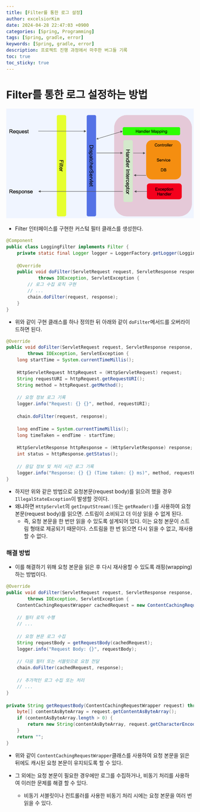 ```yaml
---
title: [Filter를 통한 로그 설정]
author: excelsiorKim
date: 2024-04-28 22:47:03 +0900
categories: [Spring, Programming]
tags: [Spring, gradle, error]
keywords: [Spring, gradle, error]
description: 프로젝트 진행 과정에서 마주한 버그들 기록
toc: true
toc_sticky: true
---
```


# Filter를 통한 로그 설정하는 방법

![filter-img](/assets/img/2024-04-28-Fiter-Log/Filter.png)

- Filter 인터페이스를 구현한 커스텈 필터 클래스를 생성한다.

```java
@Component
public class LoggingFilter implements Filter {
    private static final Logger logger = LoggerFactory.getLogger(LoggingFilter.class);

    @Override
    public void doFilter(ServletRequest request, ServletResponse response, FilterChain chain)
            throws IOException, ServletException {
        // 로그 수집 로직 구현
        // ...
        chain.doFilter(request, response);
    }
}
```

- 위와 같이 구현 클래스를 하나 정의한 뒤 아래와 같이 `doFilter`메서드를 오버라이드하면 된다.

```java
@Override
public void doFilter(ServletRequest request, ServletResponse response, FilterChain chain)
        throws IOException, ServletException {
    long startTime = System.currentTimeMillis();

    HttpServletRequest httpRequest = (HttpServletRequest) request;
    String requestURI = httpRequest.getRequestURI();
    String method = httpRequest.getMethod();

    // 요청 정보 로그 기록
    logger.info("Request: {} {}", method, requestURI);

    chain.doFilter(request, response);

    long endTime = System.currentTimeMillis();
    long timeTaken = endTime - startTime;

    HttpServletResponse httpResponse = (HttpServletResponse) response;
    int status = httpResponse.getStatus();

    // 응답 정보 및 처리 시간 로그 기록
    logger.info("Response: {} {} (Time taken: {} ms)", method, requestURI, status, timeTaken);
}
```

- 하지만 위와 같은 방법으로 요청본문(request body)를 읽으려 했을 경우 `IllegalStateException`이 발생할 것이다.
- 왜냐하면 `HttpServlet`의 `getInputStream()`또는 `getReader()`를 사용하여 요청 본문(request body)를 읽으면. 스트림이 소비되고 더 이상 읽을 수 없게 된다.
  - 즉, 요청 본문을 한 번만 읽을 수 있도록 설계되어 있다. 이는 요청 본문이 스트림 형태로 제공되기 때문이다. 스트림을 한 번 읽으면 다시 읽을 수 없고, 재사용할 수 없다.

### 해결 방법

- 이를 해결하기 위해 요청 본문을 읽은 후 다시 재사용할 수 있도록 래핑(wrapping)하는 방법이다.

```java
@Override
public void doFilter(ServletRequest request, ServletResponse response, FilterChain chain)
        throws IOException, ServletException {
    ContentCachingRequestWrapper cachedRequest = new ContentCachingRequestWrapper((HttpServletRequest) request);

    // 필터 로직 수행
    // ...

    // 요청 본문 로그 수집
    String requestBody = getRequestBody(cachedRequest);
    logger.info("Request Body: {}", requestBody);

    // 다음 필터 또는 서블릿으로 요청 전달
    chain.doFilter(cachedRequest, response);

    // 추가적인 로그 수집 또는 처리
    // ...
}

private String getRequestBody(ContentCachingRequestWrapper request) throws IOException {
    byte[] contentAsByteArray = request.getContentAsByteArray();
    if (contentAsByteArray.length > 0) {
        return new String(contentAsByteArray, request.getCharacterEncoding());
    }
    return "";
}
```

- 위와 같이 `ContentCachingRequestWrapper`클래스를 사용하여 요청 본문을 읽은 뒤에도 캐시된 요청 본문이 유지되도록 할 수 있다.

- 그 외에는 요청 본문이 필요한 경우에만 로그를 수집하거나, 비동기 처리를 사용하여 이러한 문제를 해결 할 수 있다.
  - 비동기 서블릿이나 컨트롤러를 사용한 비동기 처리 시에는 요청 본문을 여러 번 읽을 수 있다.
